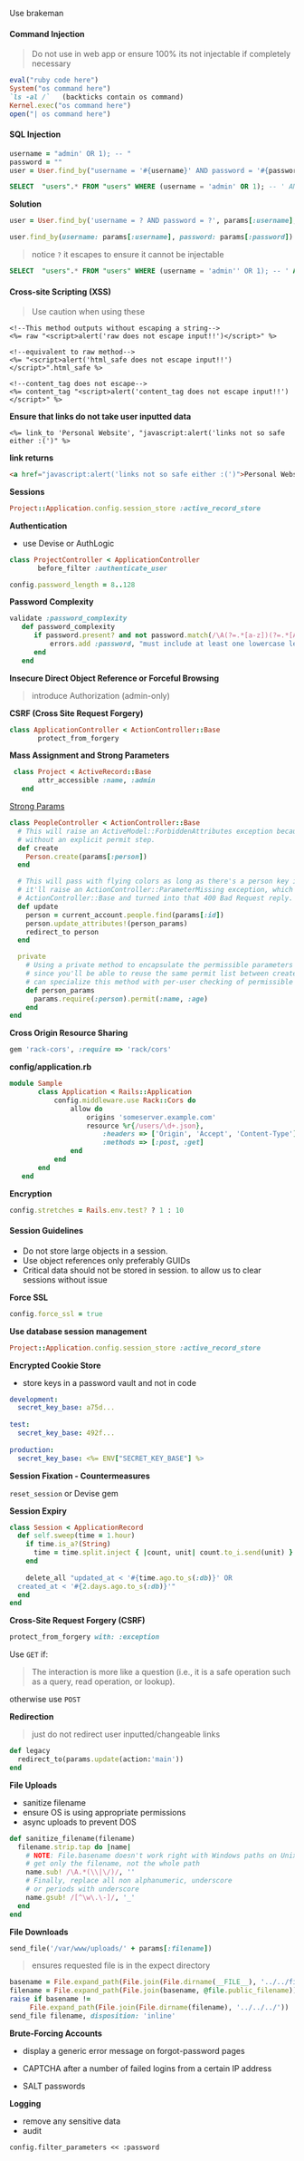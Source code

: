 Use brakeman

#### Command Injection

> Do not use in web app or ensure 100% its not injectable if completely necessary
```ruby
eval("ruby code here")
System("os command here")
`ls -al /`   (backticks contain os command)
Kernel.exec("os command here")
open("| os command here")
```

#### SQL Injection

```ruby
username = "admin' OR 1); -- "
password = ""
user = User.find_by("username = '#{username}' AND password = '#{password}'")
```

```sql
SELECT  "users".* FROM "users" WHERE (username = 'admin' OR 1); -- ' AND password = '') LIMIT 1 
```

**Solution**
```ruby
user = User.find_by('username = ? AND password = ?', params[:username], params[:password])

user.find_by(username: params[:username], password: params[:password]).first
```

> notice `?` it escapes to ensure it cannot be injectable
```sql
SELECT  "users".* FROM "users" WHERE (username = 'admin'' OR 1); -- ' AND password = '') LIMIT 1
```

#### Cross-site Scripting (XSS)

> Use caution when using these

```erb
<!--This method outputs without escaping a string-->
<%= raw "<script>alert('raw does not escape input!!')</script>" %>

<!--equivalent to raw method-->
<%= "<script>alert('html_safe does not escape input!!')</script>".html_safe %>

<!--content_tag does not escape-->
<%= content_tag "<script>alert('content_tag does not escape input!!')</script>" %>

```
**Ensure that links do not take user inputted data**
```erb
<%= link_to 'Personal Website', "javascript:alert('links not so safe either :(')" %>
```
**link returns**
```html
<a href="javascript:alert('links not so safe either :(')">Personal Website</a>
```

**Sessions**

```ruby
Project::Application.config.session_store :active_record_store
```

**Authentication**
- use Devise or AuthLogic

```ruby
class ProjectController < ApplicationController
       before_filter :authenticate_user
```

```ruby
config.password_length = 8..128
```

**Password Complexity**
```ruby
validate :password_complexity
   def password_complexity
      if password.present? and not password.match(/\A(?=.*[a-z])(?=.*[A-Z])(?=.*\d).+\z/)
          errors.add :password, "must include at least one lowercase letter, one uppercase letter, and one digit"
      end
   end
```

**Insecure Direct Object Reference or Forceful Browsing**
> introduce Authorization (admin-only)

**CSRF (Cross Site Request Forgery)**
```ruby
class ApplicationController < ActionController::Base
       protect_from_forgery
```

**Mass Assignment and Strong Parameters**
```ruby
 class Project < ActiveRecord::Base
       attr_accessible :name, :admin
   end
```

[Strong Params](https://github.com/rails/strong_parameters)
```ruby
class PeopleController < ActionController::Base
  # This will raise an ActiveModel::ForbiddenAttributes exception because it's using mass assignment
  # without an explicit permit step.
  def create
    Person.create(params[:person])
  end

  # This will pass with flying colors as long as there's a person key in the parameters, otherwise
  # it'll raise an ActionController::ParameterMissing exception, which will get caught by
  # ActionController::Base and turned into that 400 Bad Request reply.
  def update
    person = current_account.people.find(params[:id])
    person.update_attributes!(person_params)
    redirect_to person
  end

  private
    # Using a private method to encapsulate the permissible parameters is just a good pattern
    # since you'll be able to reuse the same permit list between create and update. Also, you
    # can specialize this method with per-user checking of permissible attributes.
    def person_params
      params.require(:person).permit(:name, :age)
    end
end
```

**Cross Origin Resource Sharing**

```ruby
gem 'rack-cors', :require => 'rack/cors'
```
**config/application.rb**

```ruby
module Sample
       class Application < Rails::Application
           config.middleware.use Rack::Cors do
               allow do
                   origins 'someserver.example.com'
                   resource %r{/users/\d+.json},
                       :headers => ['Origin', 'Accept', 'Content-Type'],
                       :methods => [:post, :get]
               end
           end
       end
   end
```

**Encryption**

```ruby
config.stretches = Rails.env.test? ? 1 : 10
```
#### Session Guidelines
 - Do not store large objects in a session.
 - Use object references only preferably GUIDs
 - Critical data should not be stored in session. to allow us to clear sessions without issue

**Force SSL**
 ```ruby
config.force_ssl = true
```

**Use database session management**
```ruby
Project::Application.config.session_store :active_record_store
```

**Encrypted Cookie Store**
- store keys in a password vault and not in code

```yaml
development:
  secret_key_base: a75d...
 
test:
  secret_key_base: 492f...
 
production:
  secret_key_base: <%= ENV["SECRET_KEY_BASE"] %>
```

**Session Fixation - Countermeasures**

`reset_session` or Devise gem

**Session Expiry**
```ruby
class Session < ApplicationRecord
  def self.sweep(time = 1.hour)
    if time.is_a?(String)
      time = time.split.inject { |count, unit| count.to_i.send(unit) }
    end
 
    delete_all "updated_at < '#{time.ago.to_s(:db)}' OR
  created_at < '#{2.days.ago.to_s(:db)}'"
  end
end
```

**Cross-Site Request Forgery (CSRF)**

```ruby
protect_from_forgery with: :exception
```

Use `GET` if:
> The interaction is more like a question (i.e., it is a safe operation such as a query, read operation, or lookup).


otherwise use `POST`

**Redirection**
> just do not redirect user inputted/changeable links

```ruby
def legacy
  redirect_to(params.update(action:'main'))
end
```

**File Uploads**
- sanitize filename
- ensure OS is using appropriate permissions
- async uploads to prevent DOS

```ruby
def sanitize_filename(filename)
  filename.strip.tap do |name|
    # NOTE: File.basename doesn't work right with Windows paths on Unix
    # get only the filename, not the whole path
    name.sub! /\A.*(\\|\/)/, ''
    # Finally, replace all non alphanumeric, underscore
    # or periods with underscore
    name.gsub! /[^\w\.\-]/, '_'
  end
end
```

**File Downloads**

```ruby
send_file('/var/www/uploads/' + params[:filename])
```
> ensures requested file is in the expect directory

```ruby
basename = File.expand_path(File.join(File.dirname(__FILE__), '../../files'))
filename = File.expand_path(File.join(basename, @file.public_filename))
raise if basename !=
     File.expand_path(File.join(File.dirname(filename), '../../../'))
send_file filename, disposition: 'inline'
```

**Brute-Forcing Accounts**

- display a generic error message on forgot-password pages
- CAPTCHA after a number of failed logins from a certain IP address

- SALT passwords

**Logging**
- remove any sensitive data
- audit

`config.filter_parameters << :password`
